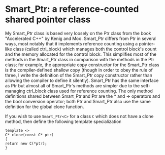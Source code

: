 # Smart_Ptr: a reference-counted shared pointer class

My Smart_Ptr class is based very loosely on the Ptr class from the book "Accelerated 
C++" by Kenig and Moo. Smart_Ptr differs from Ptr in several ways, most notably that 
it implements reference counting using a pointer-like class (called ctrl_block) which 
manages both the control block's count and the memory allocated for the control 
block. This simplifies most of the methods in the Smart_Ptr class in comparison 
with the methods in the Ptr class; for example, the appropriate copy constructor 
for the Smart_Ptr class is the compiler-defined shallow copy (though in order to 
obey the rule of three, I write the definition of the Smart_Ptr copy 
constructor rather than allowing the compiler to define it silently). Smart_Ptr has 
the same interface as Ptr but almost all of Smart_Ptr's methods are simpler due
to the self-managing ctrl_block class used for reference counting. The only 
method definitions shared between Smart_Ptr and Ptr are the * and -> operators and 
the bool conversion operator; both Ptr and Smart_Ptr also use the same definition
for the global clone function. 

If you wish to use `Smart_Ptr<C>` for a class `C` which does not have a 
clone method, then define the following template specialization

`template <>` <br />
`C* clone(const C* ptr)` <br />
`{` <br />
    `return new C(*ptr);` <br />
`}` <br />